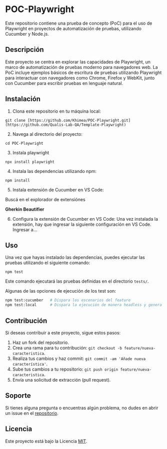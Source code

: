 # POC-Playwright

Este repositorio contiene una prueba de concepto (PoC) para el uso de Playwright en proyectos de automatización de pruebas, utilizando Cucumber y Node.js.

## Descripción

Este proyecto se centra en explorar las capacidades de Playwright, un marco de automatización de pruebas moderno para navegadores web. La PoC incluye ejemplos básicos de escritura de pruebas utilizando Playwright para interactuar con navegadores como Chrome, Firefox y WebKit, junto con Cucumber para escribir pruebas en lenguaje natural.

## Instalación

1. Clona este repositorio en tu máquina local:
```
git clone [https://github.com/Khimea/POC-Playwright.git](https://github.com/Qualis-Lab-QA/Template-Playwright)
```

2. Navega al directorio del proyecto:
```
cd POC-Playwright
```

3. Instala playwright
```
npx install playwright
```

4. Instala las dependencias utilizando npm:
```
npm install
```

5. Instala extensión de Cucumber en VS Code:

Buscá en el explorador de extensiónes 

**Gherkin Beautifier**


6. Configura la extensión de Cucumber en VS Code:
Una vez instalada la extensión, hay que ingresar la siguiente configuración en VS Code.
Ingresar a...
 


## Uso

Una vez que hayas instalado las dependencias, puedes ejecutar las pruebas utilizando el siguiente comando:
```
npm test
```

Este comando ejecutará las pruebas definidas en el directorio `tests/`.


Algunas de las opciones de ejecución de los test son:

```sh
npm test:cucumber   # Dispara los escenarios del feature
npm test:local      # Dispara la ejecución de manera headless y genera los reportes
```

## Contribución

Si deseas contribuir a este proyecto, sigue estos pasos:

1. Haz un fork del repositorio.
2. Crea una rama para tu contribución: `git checkout -b feature/nueva-caracteristica`.
3. Realiza tus cambios y haz commit: `git commit -am 'Añade nueva característica'`.
4. Sube tus cambios a tu repositorio: `git push origin feature/nueva-caracteristica`.
5. Envía una solicitud de extracción (pull request).

## Soporte

Si tienes alguna pregunta o encuentras algún problema, no dudes en abrir un issue en el [repositorio](https://github.com/Khimea/POC-Playwright/issues).

## Licencia

Este proyecto está bajo la Licencia [MIT](https://opensource.org/licenses/MIT).
